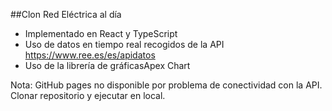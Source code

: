 ##Clon Red Eléctrica al día

- Implementado en React y TypeScript
- Uso de datos en tiempo real recogidos de la API https://www.ree.es/es/apidatos
- Uso de la librería de gráficasApex Chart

Nota:
GitHub pages no disponible por problema de conectividad con la API.
Clonar repositorio y ejecutar en local.
